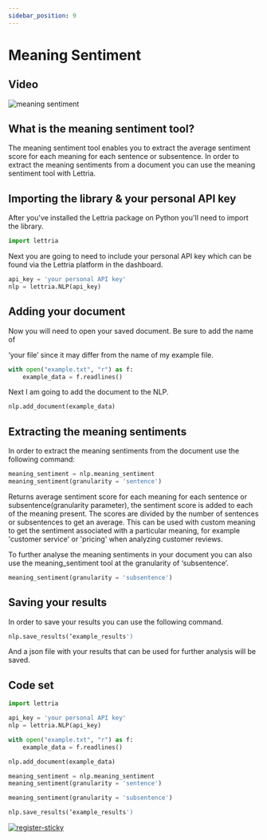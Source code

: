 ```yaml
---
sidebar_position: 9
---
```


# Meaning Sentiment

## Video

![meaning sentiment](/img/meaning-sentiment-CS.png)

## What is the meaning sentiment tool?

The meaning sentiment tool enables you to extract the average sentiment score for each meaning for each sentence or subsentence. In order to extract the meaning sentiments from a document you can use the meaning sentiment tool with Lettria.

## Importing the library & your personal API key

After you've installed the Lettria package on Python you'll need to import the library.

```python
import lettria
```

Next you are going to need to include your personal API key which can be found via the Lettria platform in the dashboard.

```python
api_key = 'your personal API key'
nlp = lettria.NLP(api_key)
```

## Adding your document

Now you will need to open your saved document. Be sure to add the name of

‘your file’ since it may differ from the name of my example file.

```python
with open("example.txt", "r") as f:
	example_data = f.readlines()
```

Next I am going to add the document to the NLP.

```python
nlp.add_document(example_data)
```

## Extracting the meaning sentiments

In order to extract the meaning sentiments from the document use the following command:

```python
meaning_sentiment = nlp.meaning_sentiment
meaning_sentiment(granularity = 'sentence')
```

Returns average sentiment score for each meaning for each sentence or subsentence(granularity parameter), the sentiment score is added to each of the meaning present. The scores are divided by the number of sentences or subsentences to get an average. This can be used with custom meaning to get the sentiment associated with a particular meaning, for example 'customer service' or 'pricing' when analyzing customer reviews.

To further analyse the meaning sentiments in your document you can also use the meaning_sentiment tool at the granularity of ‘subsentence’.

```python
meaning_sentiment(granularity = 'subsentence')
```

## Saving your results

In order to save your results you can use the following command.

```python
nlp.save_results(‘example_results')
```

And a json file with your results that can be used for further analysis will be saved.

## Code set

```python
import lettria

api_key = 'your personal API key'
nlp = lettria.NLP(api_key)

with open("example.txt", "r") as f:
	example_data = f.readlines()

nlp.add_document(example_data)

meaning_sentiment = nlp.meaning_sentiment
meaning_sentiment(granularity = 'sentence')

meaning_sentiment(granularity = 'subsentence')

nlp.save_results(‘example_results')
```

[![register-sticky](/img/register-sticky.png)](https://app.lettria.com/signup)